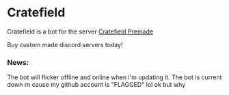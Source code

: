 Cratefield
=====
Cratefield is a bot for the server [Cratefield Premade](https://discord.gg/NS25a5J "Cratefield Premade")

Buy custom made discord servers today!

### News:

The bot will flicker offline and online when i'm updating it.
The bot is current down rn cause my github account is "FLAGGED" lol ok but why